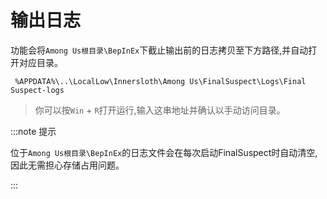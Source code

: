 # 输出日志

功能会将`Among Us根目录\BepInEx`下截止输出前的日志拷贝至下方路径,并自动打开对应目录。

```
 %APPDATA%\..\LocalLow\Innersloth\Among Us\FinalSuspect\Logs\Final Suspect-logs
```
> 你可以按`Win` + `R`打开运行,输入这串地址并确认以手动访问目录。

:::note 提示

位于`Among Us根目录\BepInEx`的日志文件会在每次启动FinalSuspect时自动清空,因此无需担心存储占用问题。

:::